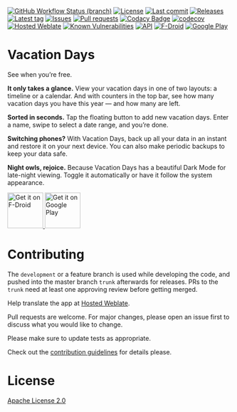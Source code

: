 [![GitHub Workflow Status (branch)](https://img.shields.io/github/workflow/status/Crazy-Marvin/VacationDays/CI/development)](https://github.com/Crazy-Marvin/VacationDays/actions)
[![License](https://img.shields.io/github/license/Crazy-Marvin/VacationDays.svg)](https://github.com/Crazy-Marvin/VacationDays/blob/trunk/LICENSE)
[![Last commit](https://img.shields.io/github/last-commit/Crazy-Marvin/ToDont.svg?style=flat)](https://github.com/Crazy-Marvin/VacationDays/commits)
[![Releases](https://img.shields.io/github/downloads/Crazy-Marvin/VacationDays/total.svg?style=flat)](https://github.com/Crazy-Marvin/ToDont/releases)
[![Latest tag](https://img.shields.io/github/tag/Crazy-Marvin/VacationDays.svg?style=flat)](https://github.com/Crazy-Marvin/VacationDays/tags)
[![Issues](https://img.shields.io/github/issues/Crazy-Marvin/VacationDays.svg?style=flat)](https://github.com/Crazy-Marvin/VacationDays/issues)
[![Pull requests](https://img.shields.io/github/issues-pr/Crazy-Marvin/VacationDays.svg?style=flat)](https://github.com/Crazy-Marvin/VacationDays/pulls)
[![Codacy Badge](https://app.codacy.com/project/badge/Grade/7dadc506c2df42a38c2ef733948f9492)](https://www.codacy.com/gh/Crazy-Marvin/VacationDays/dashboard?utm_source=github.com&amp;utm_medium=referral&amp;utm_content=Crazy-Marvin/VacationDays&amp;utm_campaign=Badge_Grade)
[![codecov](https://codecov.io/gh/Crazy-Marvin/VacationDays/branch/development/graph/badge.svg?token=ECQID61KGH)](https://codecov.io/gh/Crazy-Marvin/VacationDays)
[![Hosted Weblate](https://hosted.weblate.org/widgets/vacation-days/-/svg-badge.svg)](https://hosted.weblate.org/engage/vacation-days/)
[![Known Vulnerabilities](https://snyk.io/test/github/Crazy-Marvin/VacationDays/badge.svg?targetFile=app%2Fbuild.gradle)](https://snyk.io/test/github/Crazy-Marvin/VacationDays?targetFile=app%2Fbuild.gradle)
[![API](https://img.shields.io/badge/API-19%2B-brightgreen.svg?style=flat)](https://android-arsenal.com/api?level=19)
[![F-Droid](https://img.shields.io/f-droid/v/rocks.poopjournal.VacationDays.svg)](https://f-droid.org/en/packages/rocks.poopjournal.vacationdays/)
[![Google Play](https://badgen.net/badge/icon/googleplay?icon=googleplay&label)](https://play.google.com/store/apps/details?id=rocks.poopjournal.vacationdays)

# Vacation Days

See when you’re free.

<b>It only takes a glance.</b> View your vacation days in one of two layouts: a timeline or a calendar. And with counters in the top bar, see how many vacation days you have this year — and how many are left.

<b>Sorted in seconds.</b> Tap the floating button to add new vacation days. Enter a name, swipe to select a date range, and you’re done.

<b>Switching phones?</b> With Vacation Days, back up all your data in an instant and restore it on your next device. You can also make periodic backups to keep your data safe.

<b>Night owls, rejoice.</b> Because Vacation Days has a beautiful Dark Mode for late-night viewing. Toggle it automatically or have it follow the system appearance.

<a href="https://f-droid.org/packages/rocks.poopjournal.vacationdays/">
    <img alt="Get it on F-Droid"
        height="80"
        src="https://user-images.githubusercontent.com/15004217/36919296-19b8524e-1e5d-11e8-8962-48463b1cec8a.png" />
        </a>
<a href="https://play.google.com/store/apps/details?id=rocks.poopjournal.vacationdays">
    <img alt="Get it on Google Play"
        height="80"
        src="https://user-images.githubusercontent.com/15004217/36810046-fa306856-1cc9-11e8-808e-6eb8a81783c7.png" />
        </a>

# Contributing

The ```development``` or a feature branch is used while developing the code, and pushed into the master branch ```trunk``` afterwards for releases.
PRs to the ```trunk``` need at least one approving review before getting merged.

Help translate the app at [Hosted Weblate](https://hosted.weblate.org/engage/vacation-days/).

Pull requests are welcome. For major changes, please open an issue first to discuss what you would like to change.

Please make sure to update tests as appropriate.

Check out the [contribution guidelines](https://github.com/Crazy-Marvin/VacationDays/blob/trunk/.github/CONTRIBUTING.md) for details please.

# License

[Apache License 2.0](https://www.apache.org/licenses/LICENSE-2.0)
